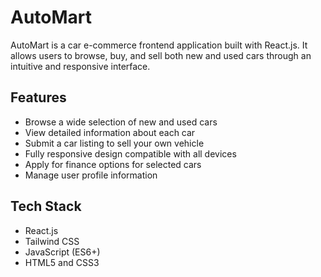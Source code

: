 # AutoMart

AutoMart is a car e-commerce frontend application built with React.js. It allows users to browse, buy, and sell both new and used cars through an intuitive and responsive interface.

## Features

- Browse a wide selection of new and used cars
- View detailed information about each car
- Submit a car listing to sell your own vehicle
- Fully responsive design compatible with all devices
- Apply for finance options for selected cars
- Manage user profile information

## Tech Stack

- React.js
- Tailwind CSS
- JavaScript (ES6+)
- HTML5 and CSS3



